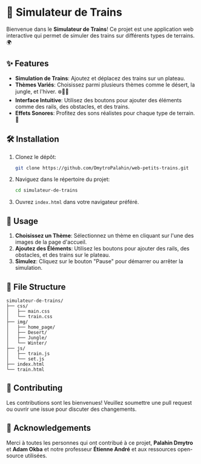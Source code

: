 # 🚂 Simulateur de Trains

Bienvenue dans le **Simulateur de Trains**! Ce projet est une application web interactive qui permet de simuler des trains sur différents types de terrains. 🌍

## ✨ Features

- **Simulation de Trains**: Ajoutez et déplacez des trains sur un plateau.
- **Thèmes Variés**: Choisissez parmi plusieurs thèmes comme le désert, la jungle, et l'hiver. ❄️🌵🌴
- **Interface Intuitive**: Utilisez des boutons pour ajouter des éléments comme des rails, des obstacles, et des trains.
- **Effets Sonores**: Profitez des sons réalistes pour chaque type de terrain. 🎵

## 🛠️ Installation

1. Clonez le dépôt:

    ```sh
    git clone https://github.com/DmytroPalahin/web-petits-trains.git
    ```

2. Naviguez dans le répertoire du projet:

    ```sh
    cd simulateur-de-trains
    ```

3. Ouvrez `index.html` dans votre navigateur préféré.

## 🚀 Usage

1. **Choisissez un Thème**: Sélectionnez un thème en cliquant sur l'une des images de la page d'accueil.
2. **Ajoutez des Éléments**: Utilisez les boutons pour ajouter des rails, des obstacles, et des trains sur le plateau.
3. **Simulez**: Cliquez sur le bouton "Pause" pour démarrer ou arrêter la simulation.

## 📂 File Structure

```plaintext
simulateur-de-trains/
├── css/
│   ├── main.css
│   └── train.css
├── img/
│   ├── home_page/
│   ├── Desert/
│   ├── Jungle/
│   └── Winter/
├── js/
│   ├── train.js
│   └── set.js
├── index.html
└── train.html
```

## 🤝 Contributing

Les contributions sont les bienvenues! Veuillez soumettre une pull request ou ouvrir une issue pour discuter des changements.

## 🙏 Acknowledgements

Merci à toutes les personnes qui ont contribué à ce projet, **Palahin Dmytro** et **Adam Okba** et notre professeur **Étienne André** et aux ressources open-source utilisées.
